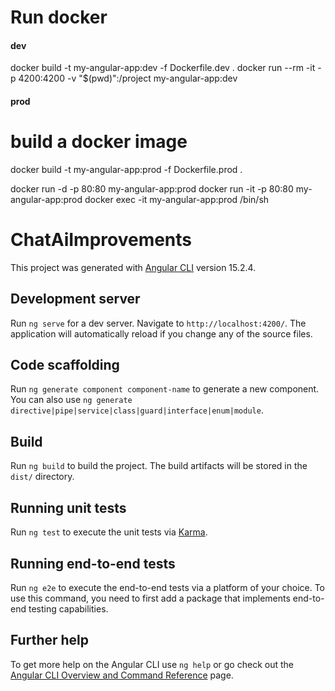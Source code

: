 # Run docker

#### dev
docker build -t my-angular-app:dev -f Dockerfile.dev .
docker run --rm -it -p 4200:4200 -v "$(pwd)":/project my-angular-app:dev

#### prod
# build a docker image
docker build -t my-angular-app:prod -f Dockerfile.prod .

docker run -d -p 80:80 my-angular-app:prod
docker run -it -p 80:80  my-angular-app:prod
docker exec -it my-angular-app:prod /bin/sh


# ChatAiImprovements

This project was generated with [Angular CLI](https://github.com/angular/angular-cli) version 15.2.4.

## Development server

Run `ng serve` for a dev server. Navigate to `http://localhost:4200/`. The application will automatically reload if you change any of the source files.

## Code scaffolding

Run `ng generate component component-name` to generate a new component. You can also use `ng generate directive|pipe|service|class|guard|interface|enum|module`.

## Build

Run `ng build` to build the project. The build artifacts will be stored in the `dist/` directory.

## Running unit tests

Run `ng test` to execute the unit tests via [Karma](https://karma-runner.github.io).

## Running end-to-end tests

Run `ng e2e` to execute the end-to-end tests via a platform of your choice. To use this command, you need to first add a package that implements end-to-end testing capabilities.

## Further help

To get more help on the Angular CLI use `ng help` or go check out the [Angular CLI Overview and Command Reference](https://angular.io/cli) page.
